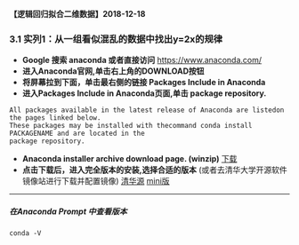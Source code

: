 
**【逻辑回归拟合二维数据】2018-12-18**

### 3.1 实列1：从一组看似混乱的数据中找出y=2x的规律

- **Google 搜索 anaconda 或者直接访问** https://www.anaconda.com/
- **进入Anaconda官网,单击右上角的DOWNLOAD按钮**
- **将屏幕拉到下面，单击最右侧的链接 Packages Include in Anaconda**
- **进入Packages Include in Anaconda页面,单击 package repository.**
```
All packages available in the latest release of Anaconda are listedon the pages linked below.
These packages may be installed with thecommand conda install PACKAGENAME and are located in the 
package repository.
```
- **Anaconda installer archive download page. (winzip)** [下载](https://repo.anaconda.com/archive/)
- **点击下载后，进入完全版本的安装,选择合适的版本**
(或者去清华大学开源软件镜像站进行下载并配置镜像) [清华源](https://mirrors.tuna.tsinghua.edu.cn/anaconda/archive/) [mini版](https://mirrors.tuna.tsinghua.edu.cn/anaconda/miniconda/)


---
##### 在Anaconda Prompt 中查看版本
```
conda -V
```
